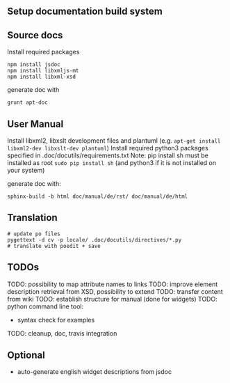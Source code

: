Setup documentation build system
--------------------------------

Source docs
-----------
Install required packages
```
npm install jsdoc
npm install libxmljs-mt
npm install libxml-xsd
```

generate doc with
```
grunt apt-doc
```

User Manual
-----------
Install libxml2, libxslt development files and plantuml (e.g. `apt-get install libxml2-dev libxslt-dev plantuml`)
Install required python3 packages specified in .doc/docutils/requirements.txt
Note: pip install sh must be installed as root `sudo pip install sh`
(and python3 if it is not installed on your system)
 
generate doc with: 
```
sphinx-build -b html doc/manual/de/rst/ doc/manual/de/html
```

Translation
-----------
```
# update po files
pygettext -d cv -p locale/ .doc/docutils/directives/*.py
# translate with poedit + save
```

TODOs
-----

TODO: possibility to map attribute names to links
TODO: improve element description retrieval from XSD, possibility to extend
TODO: transfer content from wiki
TODO: establish structure for manual (done for widgets)
TODO: python command line tool:

 * syntax check for examples

TODO: cleanup, doc, travis integration

Optional
--------

 * auto-generate english widget descriptions from jsdoc